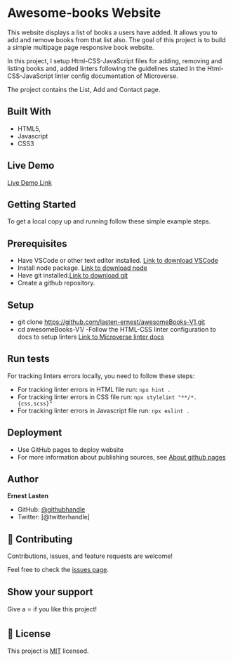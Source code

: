 # Awesome-books Website

This website displays a list of books a users have added. It allows you to add and remove books from that list also. The goal of this project is to build a simple multipage page responsive book website.

In this project, I setup Html-CSS-JavaScript files for adding, removing and listing books and, added linters following the guidelines stated in the Html-CSS-JavaScript linter config documentation of Microverse.

The project contains the List, Add and Contact page.

## Built With

- HTML5,
- Javascript
- CSS3
## Live Demo

[Live Demo Link](https://lasten-ernest.github.io/awesomeBooks-V1/)

## Getting Started
To get a local copy up and running follow these simple example steps.

## Prerequisites
- Have VSCode or other text editor installed. [Link to download VSCode](https://code.visualstudio.com/download)
- Install node package. [Link to download node](https://nodejs.org/en/download/)
- Have git installed.[Link to download git](https://git-scm.com/downloads)
- Create a github repository.

## Setup
- git clone https://github.com/lasten-ernest/awesomeBooks-V1.git
- cd awesomeBooks-V1/
-Follow the HTML-CSS linter configuration to docs to setup linters [Link to Microverse linter docs](https://github.com/microverseinc/linters-config/tree/master/html-css-js)

## Run tests

For tracking linters errors locally, you need to follow these steps:

- For tracking linter errors in HTML file run:
`npx hint .`
- For tracking linter errors in CSS file run:
`npx stylelint "**/*.{css,scss}"`
- For tracking linter errors in Javascript file run:
`npx eslint .`

## Deployment

- Use GitHub pages to deploy website
- For more information about publishing sources, see [About github pages](https://pages.github.com/)

## Author

**Ernest Lasten**
- GitHub: [@githubhandle](https://github.com/Lasten-Ernest)
- Twitter: [@twitterhandle]


## 🤝 Contributing

Contributions, issues, and feature requests are welcome!

Feel free to check the [issues page](../../issues/).

## Show your support

Give a ⭐️ if you like this project!

## 📝 License

This project is [MIT](./MIT.md) licensed.
